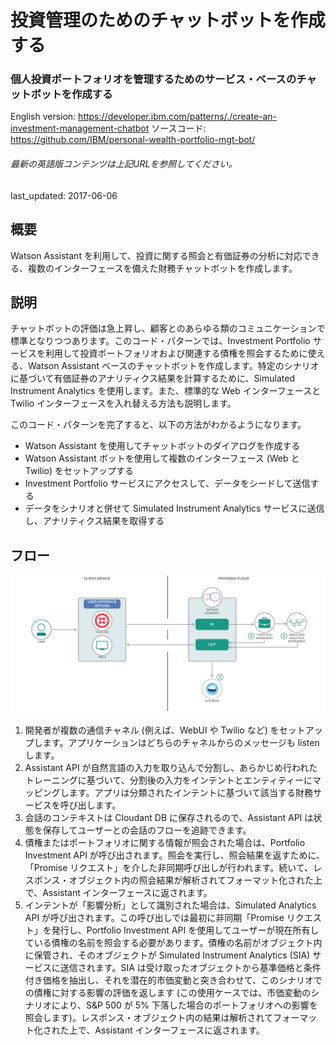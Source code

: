 # 投資管理のためのチャットボットを作成する

### 個人投資ポートフォリオを管理するためのサービス・ベースのチャットボットを作成する

English version: https://developer.ibm.com/patterns/./create-an-investment-management-chatbot
  ソースコード: https://github.com/IBM/personal-wealth-portfolio-mgt-bot/

###### 最新の英語版コンテンツは上記URLを参照してください。
last_updated: 2017-06-06

 ## 概要

Watson Assistant を利用して、投資に関する照会と有価証券の分析に対応できる、複数のインターフェースを備えた財務チャットボットを作成します。

## 説明

チャットボットの評価は急上昇し、顧客とのあらゆる類のコミュニケーションで標準となりつつあります。このコード・パターンでは、Investment Portfolio サービスを利用して投資ポートフォリオおよび関連する債権を照会するために使える、Watson Assistant ベースのチャットボットを作成します。特定のシナリオに基づいて有価証券のアナリティクス結果を計算するために、Simulated Instrument Analytics を使用します。また、標準的な Web インターフェースと Twilio インターフェースを入れ替える方法も説明します。

このコード・パターンを完了すると、以下の方法がわかるようになります。

* Watson Assistant を使用してチャットボットのダイアログを作成する
* Watson Assistant ボットを使用して複数のインターフェース (Web と Twilio) をセットアップする
* Investment Portfolio サービスにアクセスして、データをシードして送信する
* データをシナリオと併せて Simulated Instrument Analytics サービスに送信し、アナリティクス結果を取得する

## フロー

![フロー](./images/Create-an-investment-management-chatbot.png)

1. 開発者が複数の通信チャネル (例えば、WebUI や Twilio など) をセットアップします。アプリケーションはどちらのチャネルからのメッセージも listen します。
1. Assistant API が自然言語の入力を取り込んで分割し、あらかじめ行われたトレーニングに基づいて、分割後の入力をインテントとエンティティーにマッピングします。アプリは分類されたインテントに基づいて該当する財務サービスを呼び出します。
1. 会話のコンテキストは Cloudant DB に保存されるので、Assistant API は状態を保存してユーザーとの会話のフローを追跡できます。
1. 債権またはポートフォリオに関する情報が照会された場合は、Portfolio Investment API が呼び出されます。照会を実行し、照会結果を返すために、「Promise リクエスト」を介した非同期呼び出しが行われます。続いて、レスポンス・オブジェクト内の照会結果が解析されてフォーマット化された上で、Assistant インターフェースに返されます。
1. インテントが「影響分析」として識別された場合は、Simulated Analytics API が呼び出されます。この呼び出しでは最初に非同期「Promise リクエスト」を発行し、Portfolio Investment API を使用してユーザーが現在所有している債権の名前を照会する必要があります。債権の名前がオブジェクト内に保管され、そのオブジェクトが Simulated Instrument Analytics (SIA) サービスに送信されます。SIA は受け取ったオブジェクトから基準価格と条件付き価格を抽出し、それを潜在的市価変動と突き合わせて、このシナリオでの債権に対する影響の評価を返します (この使用ケースでは、市価変動のシナリオにより、S&P 500 が 5% 下落した場合のポートフォリオへの影響を照会します)。レスポンス・オブジェクト内の結果は解析されてフォーマット化された上で、Assistant インターフェースに返されます。
